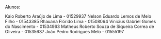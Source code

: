 Alunos:

Kaio Roberto Araújo de Lima - 01529937
Nelson Eduardo Lemos de Melo Filho - 01543385
Rhauana Flórido Lima - 01508064
Vinicius Gabriel Gomes do Nascimento - 01534963
Matheus Roberto Souza de Siqueira Correa de Oliveira - 01535637
João Pedro Rodrigues Melo - 01555197
